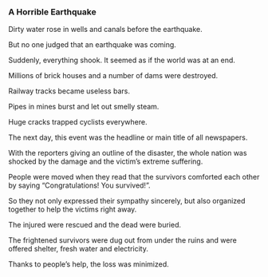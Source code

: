 ### A Horrible Earthquake

Dirty water rose in wells and canals before the earthquake. 

But no one judged that an earthquake was coming. 

Suddenly, everything shook. It seemed as if the world was at an end. 

Millions of brick houses and a number of dams were destroyed. 

Railway tracks became useless bars. 

Pipes in mines burst and let out smelly steam. 

Huge cracks trapped cyclists everywhere.

The next day, this event was the headline or main title of all newspapers. 

With the reporters giving an outline of the disaster, the whole nation was shocked by the damage and the victim’s extreme suffering. 

People were moved when they read that the survivors comforted each other by saying “Congratulations! You survived!”. 

So they not only expressed their sympathy sincerely, but also organized together to help the victims right away. 

The injured were rescued and the dead were buried. 

The frightened survivors were dug out from under the ruins and were offered shelter, fresh water and electricity. 

Thanks to people’s help, the loss was minimized.